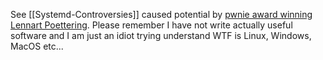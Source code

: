 
See [[Systemd-Controversies]] caused potential by [pwnie award winning](https://pwnies.com/systemd-bugs/) [Lennart Poettering](https://en.wikipedia.org/wiki/Lennart_Poettering). Please remember I have not write actually useful software and I am just an idiot trying understand WTF is Linux, Windows, MacOS etc...